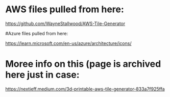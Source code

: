 # AWS files pulled from here:

https://github.com/WayneStallwood/AWS-Tile-Generator

#Azure files pulled from here:

https://learn.microsoft.com/en-us/azure/architecture/icons/

# Moree info on this (page is archived here just in case:

https://nextjeff.medium.com/3d-printable-aws-tile-generator-833a7f925ffa

